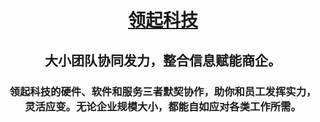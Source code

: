 <h1 align="center">
<a href="https://2077tech.com">领起科技</a>
</h1>

<h2 align="center">
大小团队协同发力，整合信息赋能商企。
</h2>
<h3 align="center">
领起科技的硬件、软件和服务三者默契协作，助你和员工发挥实力，灵活应变。无论企业规模大小，都能自如应对各类工作所需。
</h3>
